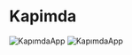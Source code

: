 # Kapimda



![KapımdaApp](https://github.com/berkedursunoglu/Kapimda/blob/master/1.jpg?raw=true)
![KapımdaApp](https://github.com/berkedursunoglu/Kapimda/blob/master/2.jpg?raw=true)

